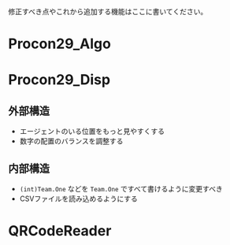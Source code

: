 修正すべき点やこれから追加する機能はここに書いてください。  

# Procon29_Algo

# Procon29_Disp
## 外部構造
- エージェントのいる位置をもっと見やすくする
- 数字の配置のバランスを調整する
## 内部構造
- `(int)Team.One` などを `Team.One` ですべて書けるように変更すべき
- CSVファイルを読み込めるようにする

# QRCodeReader